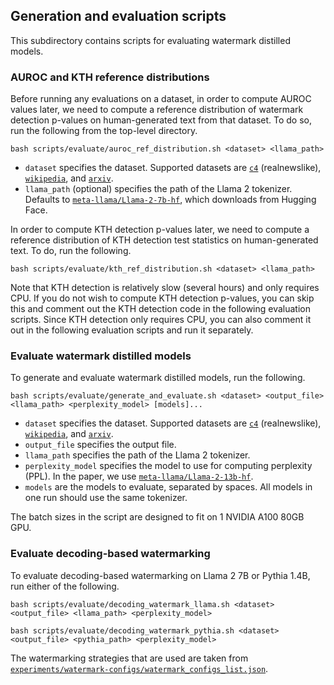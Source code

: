## Generation and evaluation scripts

This subdirectory contains scripts for evaluating watermark distilled models.

### AUROC and KTH reference distributions

Before running any evaluations on a dataset, in order to compute AUROC values later, we need to compute a reference distribution of watermark detection p-values on human-generated text from that dataset. To do so, run the following from the top-level directory.
```
bash scripts/evaluate/auroc_ref_distribution.sh <dataset> <llama_path>
```
- `dataset` specifies the dataset. Supported datasets are [`c4`](https://huggingface.co/datasets/allenai/c4) (realnewslike), [`wikipedia`](https://huggingface.co/datasets/wikipedia), and [`arxiv`](https://huggingface.co/datasets/scientific_papers).
- `llama_path` (optional) specifies the path of the Llama 2 tokenizer. Defaults to [`meta-llama/Llama-2-7b-hf`](https://huggingface.co/meta-llama/Llama-2-7b-hf), which downloads from Hugging Face.

In order to compute KTH detection p-values later, we need to compute a reference distribution of KTH detection test statistics on human-generated text. To do, run the following.
```
bash scripts/evaluate/kth_ref_distribution.sh <dataset> <llama_path>
```
Note that KTH detection is relatively slow (several hours) and only requires CPU. If you do not wish to compute KTH detection p-values, you can skip this and comment out the KTH detection code in the following evaluation scripts. Since KTH detection only requires CPU, you can also comment it out in the following evaluation scripts and run it separately.

### Evaluate watermark distilled models

To generate and evaluate watermark distilled models, run the following.
```
bash scripts/evaluate/generate_and_evaluate.sh <dataset> <output_file> <llama_path> <perplexity_model> [models]...
```
- `dataset` specifies the dataset. Supported datasets are [`c4`](https://huggingface.co/datasets/allenai/c4) (realnewslike), [`wikipedia`](https://huggingface.co/datasets/wikipedia), and [`arxiv`](https://huggingface.co/datasets/scientific_papers).
- `output_file` specifies the output file.
- `llama_path` specifies the path of the Llama 2 tokenizer.
- `perplexity_model` specifies the model to use for computing perplexity (PPL). In the paper, we use [`meta-llama/Llama-2-13b-hf`](https://huggingface.co/meta-llama/Llama-2-13b-hf).
- `models` are the models to evaluate, separated by spaces. All models in one run should use the same tokenizer.

The batch sizes in the script are designed to fit on 1 NVIDIA A100 80GB GPU.

### Evaluate decoding-based watermarking

To evaluate decoding-based watermarking on Llama 2 7B or Pythia 1.4B, run either of the following.
```
bash scripts/evaluate/decoding_watermark_llama.sh <dataset> <output_file> <llama_path> <perplexity_model>
```
```
bash scripts/evaluate/decoding_watermark_pythia.sh <dataset> <output_file> <pythia_path> <perplexity_model>
```
The watermarking strategies that are used are taken from [`experiments/watermark-configs/watermark_configs_list.json`](/experiments/watermark-configs/watermark_configs_list.json).
